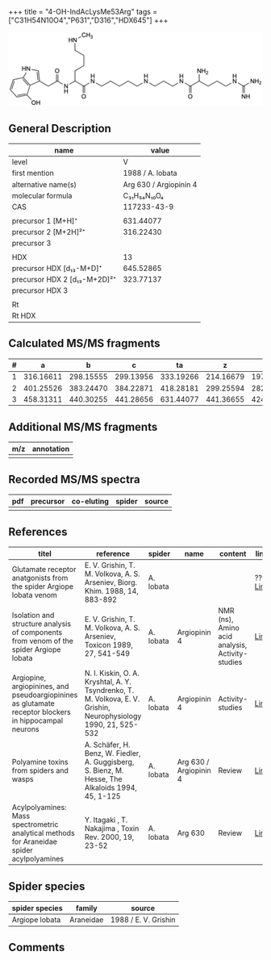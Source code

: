 +++
title = "4-OH-IndAcLysMe53Arg"
tags = ["C31H54N10O4","P631","D316","HDX645"]
+++

![](/img/4-OH-IndAcLysMe53Arg.png)

## General Description

| name                         | value                  |
|------------------------------|------------------------|
| level                        | V                      |
| first mention                | 1988 / A. lobata       |
| alternative name(s)          | Arg 630 / Argiopinin 4 |
| molecular formula            | C₃₁H₅₄N₁₀O₄            |
| CAS                          | 117233-43-9            |
|                              |                        |
| precursor 1 [M+H]⁺           | 631.44077              |
| precursor 2 [M+2H]²⁺         | 316.22430              |
| precursor 3                  |                        |
|                              |                        |
| HDX                          | 13                     |
| precursor HDX   [d₁₃-M+D]⁺   | 645.52865              |
| precursor HDX 2 [d₁₃-M+2D]²⁺ | 323.77137              |
| precursor HDX 3              |                        |
|                              |                        |
| Rt                           |                        |
| Rt HDX                       |                        |

## Calculated MS/MS fragments

| # | a         | b         | c         | ta        | z         | y         | tz        |
|---|-----------|-----------|-----------|-----------|-----------|-----------|-----------|
| 1 | 316.16611 | 298.15555 | 299.13956 | 333.19266 | 214.16679 | 197.14024 | 231.19334 |
| 2 | 401.25526 | 383.24470 | 384.22871 | 418.28181 | 299.25594 | 282.22939 | 316.28249 |
| 3 | 458.31311 | 440.30255 | 441.28656 | 631.44077 | 441.36655 | 424.34000 | 458.39310 |

## Additional MS/MS fragments

| m/z       | annotation |
|-----------|------------|
|           |            |

## Recorded MS/MS spectra

| pdf | precursor | co-eluting | spider    | source                              |
|-----|-----------|------------|-----------|-------------------------------------|
|     |           |            |           |                                     |

## References

| titel                                                                                                 | reference                                                                                                       | spider    | name                   | content                                         | link                                                                        |
|-------------------------------------------------------------------------------------------------------|-----------------------------------------------------------------------------------------------------------------|-----------|------------------------|-------------------------------------------------|-----------------------------------------------------------------------------|
| Glutamate receptor anatgonists from the spider Argiope lobata venom                                   | E. V. Grishin, T. M. Volkova, A. S. Arseniev, Biorg. Khim. 1988, 14, 883-892                                    | A. lobata |                        |                                                 | ???[Link]()                                                                 |
| Isolation and structure analysis of components from venom of the spider Argiope lobata                | E. V. Grishin, T. M. Volkova, A. S. Arseniev, Toxicon 1989, 27, 541-549                                         | A. lobata | Argiopinin 4           | NMR (ns), Amino acid analysis, Activity-studies | [Link](https://www.sciencedirect.com/science/article/pii/0041010189901153)  |
| Argiopine, argiopinines, and pseudoargiopinines as glutamate receptor blockers in hippocampal neurons | N. I. Kiskin, O. A. Kryshtal, A. Y. Tsyndrenko, T. M. Volkova, E. V. Grishin, Neurophysiology 1990, 21, 525-532 | A. lobata | Argiopinin 4           | Activity-studies                                | [Link](https://link.springer.com/article/10.1007/BF01051949)                |
| Polyamine toxins from spiders and wasps                                                               | A. Schäfer, H. Benz, W. Fiedler, A. Guggisberg, S. Bienz, M. Hesse, The Alkaloids 1994, 45, 1-125               | A. lobata | Arg 630 / Argiopinin 4 | Review                                          | [Link](https://www.sciencedirect.com/science/article/pii/S009995980860276X) |
| Acylpolyamines: Mass spectrometric analytical methods for Araneidae spider acylpolyamines             | Y. Itagaki , T. Nakajima , Toxin Rev. 2000, 19, 23-52                                                           | A. lobata | Arg 630                | Review                                          | [Link](https://www.tandfonline.com/doi/abs/10.1081/TXR-100100314)           |

## Spider species

| spider species | family    | source               |
|----------------|-----------|----------------------|
| Argiope lobata | Araneidae | 1988 / E. V. Grishin |

## Comments